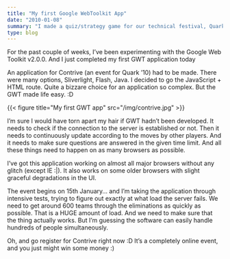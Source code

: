 ```yaml
---
title: "My first Google WebToolkit App"
date: "2010-01-08"
summary: "I made a quiz/strategy game for our technical festival, Quark 2010"
type: blog
---
```


For the past couple of weeks, I’ve been experimenting with the Google Web Toolkit v2.0.0. And I just completed my first GWT application today 

An application for Contrive (an event for Quark ’10) had to be made. There were many options, Sliverlight, Flash, Java. I decided to go the JavaScript + HTML route. Quite a bizzare choice for an application so complex. But the GWT made life easy. :D

{{< figure title="My first GWT app" src="/img/contrive.jpg" >}}

I’m sure I would have torn apart my hair if GWT hadn’t been developed. It needs to check if the connection to the server is established or not. Then it needs to continuously update according to the moves by other players. And it needs to make sure questions are answered in the given time limit. And all these things need to happen on as many browsers as possible.

I’ve got this application working on almost all major browsers without any glitch (except IE :|). It also works on some older browsers with slight graceful degradations in the UI.

The event begins on 15th January… and I’m taking the application through intensive tests, trying to figure out exactly at what load the server fails. We need to get around 600 teams through the eliminations as quickly as possible. That is a HUGE amount of load. And we need to make sure that the thing actually works. But I’m guessing the software can easily handle hundreds of people simultaneously.

Oh, and go register for Contrive right now :D  It’s a completely online event, and you just might win some money  :)

